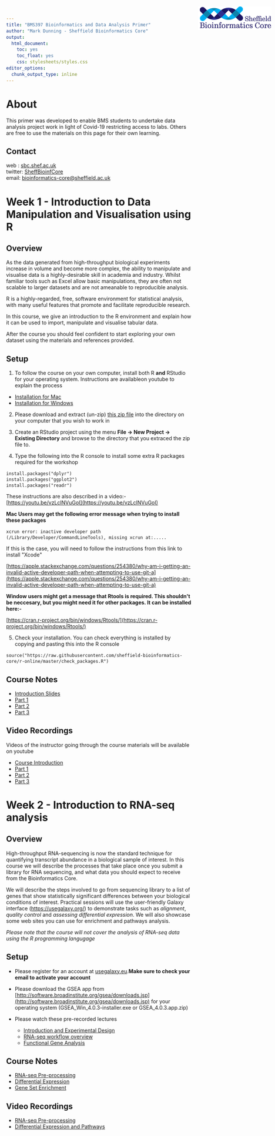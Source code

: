 ```yaml
---
title: "BMS397 Bioinformatics and Data Analysis Primer"
author: "Mark Dunning - Sheffield Bioinformatics Core"
output: 
  html_document: 
    toc: yes
    toc_float: yes
    css: stylesheets/styles.css
editor_options: 
  chunk_output_type: inline
---
```


<img src="images/logo-sm.png" style="position:absolute;top:40px;right:10px;" width="200" />

# About 

This primer was developed to enable BMS students to undertake data analysis project work in light of Covid-19 restricting access to labs. Others are free to use the materials on this page for their own learning.

## Contact

web : [sbc.shef.ac.uk](https://sbc.shef.ac.uk)  
twitter: [SheffBioinfCore](https://twitter.com/SheffBioinfCore)  
email: [bioinformatics-core@sheffield.ac.uk](bioinformatics-core@sheffield.ac.uk)

# Week 1 - Introduction to Data Manipulation and Visualisation using R

## Overview

As the data generated from high-throughput biological experiments increase in volume and become more complex, the ability to manipulate and visualise data is a highly-desirable skill in academia and industry. Whilst familiar tools such as Excel allow basic manipulations, they are often not scalable to larger datasets and are not ameanable to reproducible analysis. 

R is a highly-regarded, free, software environment for statistical analysis, with many useful features that promote and facilitate reproducible research.

In this course, we give an introduction to the R environment and explain how it can be used to import, manipulate and visualise tabular data. 

After the course you should feel confident to start exploring your own dataset using the materials and references provided. 


## Setup

1) To follow the course on your own computer, install both R **and** RStudio for your operating system. Instructions are availableon youtube to explain the process
  + [Installation for Mac](https://www.youtube.com/watch?v=1PsPfMaLWSk)
  + [Installation for Windows](https://www.youtube.com/watch?v=GAGUDL-4aVw)
  
2) Please download and extract (un-zip) [this zip file](http://sbc.shef.ac.uk/r-online/CourseData.zip) into the directory on your computer that you wish to work in

3) Create an RStudio project using the menu **File -> New Project -> Existing Directory** and browse to the directory that you extraced the zip file to.

4) Type the following into the R console to install some extra R packages required for the workshop

```
install.packages("dplyr")
install.packages("ggplot2")
install.packages("readr")
```

These instructions are also described in a video:- [https://youtu.be/vzLclNVuGoI](https://youtu.be/vzLclNVuGoI)

**Mac Users may get the following error message when trying to install these packages**

```
xcrun error: inactive developer path (/Library/Developer/CommandLineTools), missing xcrun at:.....

```

If this is the case, you will need to follow the instructions from this link to install "Xcode"

[https://apple.stackexchange.com/questions/254380/why-am-i-getting-an-invalid-active-developer-path-when-attempting-to-use-git-a](https://apple.stackexchange.com/questions/254380/why-am-i-getting-an-invalid-active-developer-path-when-attempting-to-use-git-a)

**Window users might get a message that Rtools is required. This shouldn't be neccesary, but you might need it for other packages. It can be installed here:-**

[https://cran.r-project.org/bin/windows/Rtools/](https://cran.r-project.org/bin/windows/Rtools/)


5) Check your installation. You can check everything is installed by copying and pasting this into the R console

```
source("https://raw.githubusercontent.com/sheffield-bioinformatics-core/r-online/master/check_packages.R")

```

## Course Notes

+ [Introduction Slides](http://sbc.shef.ac.uk/r-online/intro_slides.html)
+ [Part 1](http://sbc.shef.ac.uk/r-online/part1.nb.html)
+ [Part 2](http://sbc.shef.ac.uk/r-online/part2.nb.html)
+ [Part 3](http://sbc.shef.ac.uk/r-online/part3.nb.html)
  
## Video Recordings

Videos of the instructor going through the course materials will be available on youtube

- [Course Introduction](https://www.youtube.com/watch?v=bb-qyh3c9vE)
- [Part 1](https://youtu.be/nGiMyIRTDj0)
- [Part 2](https://youtu.be/o2lb87tPfjM)
- [Part 3](https://youtu.be/5H84lzgBang)


# Week 2 - Introduction to RNA-seq analysis


## Overview

High-throughput RNA-sequencing is now the standard technique for quantifying transcript abundance in a biological sample of interest. In this course we will describe the processes that take place once you submit a library for RNA sequencing, and what data you should expect to receive from the Bioinformatics Core.

We will describe the steps involved to go from sequencing library to a list of genes that show statistically significant differences between your biological conditions of interest. Practical sessions will use the user-friendly Galaxy interface (https://usegalaxy.org/) to demonstrate tasks such as *alignment*, *quality control* and *assessing differential expression*. We will also showcase some web sites you can use for enrichment and pathways analysis.

*Please note that the course will not cover the analysis of RNA-seq data using the  R programming langugage*

## Setup

- Please register for an account at [usegalaxy.eu](https://usegalaxy.eu).**Make sure to check your email to activate your account**
- Please download the GSEA app from 
[http://software.broadinstitute.org/gsea/downloads.jsp](http://software.broadinstitute.org/gsea/downloads.jsp) for your operating system (GSEA_Win_4.0.3-installer.exe or GSEA_4.0.3.app.zip)
- Please watch these pre-recorded lectures

  + [Introduction and Experimental Design](https://youtu.be/YtOG-77FfIg)
  + [RNA-seq workflow overview](https://youtu.be/m1x4CaLg90A)
  + [Functional Gene Analysis](https://youtu.be/clb0bh3zFSM)

## Course Notes

+ [RNA-seq Pre-processing](http://sbc.shef.ac.uk/rnaseq-introduction-online/01-pre-processing.nb.html)
+ [Differential Expression](http://sbc.shef.ac.uk/rnaseq-introduction-online/02-differential-expression.nb.html)
+ [Gene Set Enrichment](http://sbc.shef.ac.uk/rnaseq-introduction-online/03-enrichment.nb.html)
  
## Video Recordings

- [RNA-seq Pre-processing](https://youtu.be/WHeLvBWt6bg)
- [Differential Expression and Pathways](https://youtu.be/l_vw1loyDJ0)

